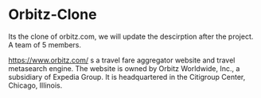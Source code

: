 # Orbitz-Clone
Its the clone of orbitz.com, we will update the descirption after the project.
A team of 5 members.

https://www.orbitz.com/  s a travel fare aggregator website and travel metasearch engine. 
The website is owned by Orbitz Worldwide, Inc., a subsidiary of Expedia Group. It is headquartered in the Citigroup Center, Chicago, Illinois.
